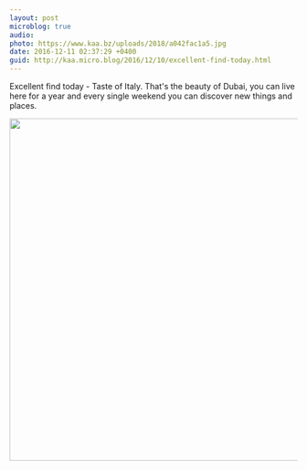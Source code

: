 ```yaml
---
layout: post
microblog: true
audio: 
photo: https://www.kaa.bz/uploads/2018/a042fac1a5.jpg
date: 2016-12-11 02:37:29 +0400
guid: http://kaa.micro.blog/2016/12/10/excellent-find-today.html
---
```

Excellent find today - Taste of Italy. That's the beauty of Dubai, you can live here for a year and every single weekend you can discover new things and places.

<img src="https://www.kaa.bz/uploads/2018/a042fac1a5.jpg" width="600" height="600" />
